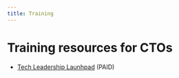 ```yaml
---
title: Training
---
```


# Training resources for CTOs

- [Tech Leadership Launhpad](https://techleaderslaunchpad.com/) (PAID)
